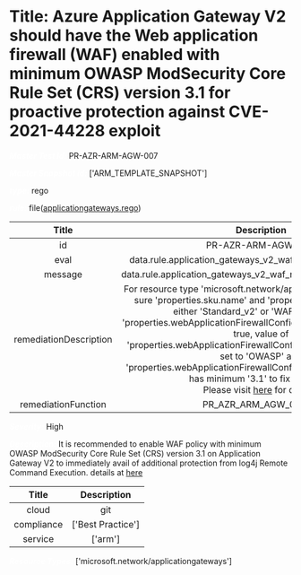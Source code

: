



# Title: Azure Application Gateway V2 should have the Web application firewall (WAF) enabled with minimum OWASP ModSecurity Core Rule Set (CRS) version 3.1 for proactive protection against CVE-2021-44228 exploit


***<font color="white">Master Test Id:</font>*** PR-AZR-ARM-AGW-007

***<font color="white">Master Snapshot Id:</font>*** ['ARM_TEMPLATE_SNAPSHOT']

***<font color="white">type:</font>*** rego

***<font color="white">rule:</font>*** file([applicationgateways.rego])  
  
  
  
  

|Title|Description|
| :---: | :---: |
|id|PR-AZR-ARM-AGW-007|
|eval|data.rule.application_gateways_v2_waf_ruleset_OWASP_active|
|message|data.rule.application_gateways_v2_waf_ruleset_OWASP_active_err|
|remediationDescription|For resource type 'microsoft.network/applicationgateways' make sure 'properties.sku.name' and 'properties.sku.tier' contains either 'Standard_v2' or 'WAF_v2', value of 'properties.webApplicationFirewallConfiguration.enabled' is set to true, value of 'properties.webApplicationFirewallConfiguration.ruleSetType' is set to 'OWASP' and 'properties.webApplicationFirewallConfiguration.ruleSetVersion' has minimum '3.1' to fix the issue.<br>Please visit <a href='https://docs.microsoft.com/en-us/azure/templates/microsoft.network/applicationgateways?tabs=json#applicationgatewaywebapplicationfirewallconfiguration' target='_blank'>here</a> for details.|
|remediationFunction|PR_AZR_ARM_AGW_007.py|


***<font color="white">Severity:</font>*** High

***<font color="white">Description:</font>*** It is recommended to enable WAF policy with minimum OWASP ModSecurity Core Rule Set (CRS) version 3.1 on Application Gateway V2 to immediately avail of additional protection from log4j Remote Command Execution. details at <a href='https://www.microsoft.com/security/blog/2021/12/11/guidance-for-preventing-detecting-and-hunting-for-cve-2021-44228-log4j-2-exploitation/' target='_blank'>here</a>  
  
  

|Title|Description|
| :---: | :---: |
|cloud|git|
|compliance|['Best Practice']|
|service|['arm']|


***<font color="white">Resource Types:</font>*** ['microsoft.network/applicationgateways']


[applicationgateways.rego]: https://github.com/prancer-io/prancer-compliance-test/tree/master/azure/iac/applicationgateways.rego
